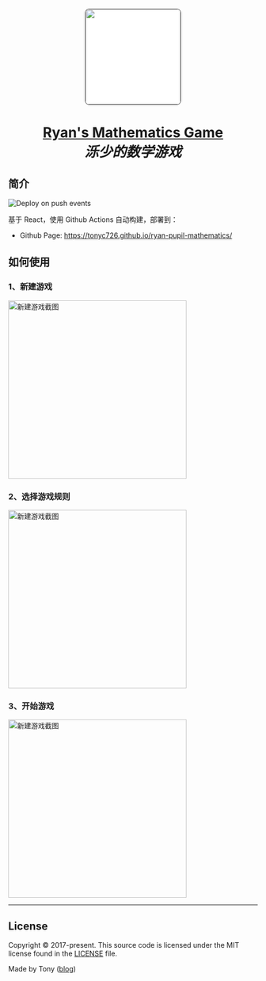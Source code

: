 <p align="center">
  <a href="https://itony.net" style="display:inline-block; border: 1px solid #333; border-radius: 8px; overflow: hidden; background-color: #ffffff;">
    <img width="192" src="https://cdn.jsdelivr.net/gh/tonyc726/ryan-pupil-mathematics@gh-pages/android-icon-192x192.png" />
  </a>
</p>

<h1 align="center"><a href="https://tonyc726.github.io/ryan-pupil-mathematics/"><strong>Ryan's Mathematics Game</strong></a><br/><i>泺少的数学游戏</i></h1>

## 简介

![Deploy on push events](https://github.com/tonyc726/tonyc726.github.io/workflows/Deploy%20on%20push%20events/badge.svg?branch=main)

基于 React，使用 Github Actions 自动构建，部署到：

- Github Page: https://tonyc726.github.io/ryan-pupil-mathematics/

## 如何使用

### 1、新建游戏

<img width="360" alt="新建游戏截图" src="https://cdn.jsdelivr.net/gh/tonyc726/ryan-pupil-mathematics@master/docs/screen-0.png" />

### 2、选择游戏规则

<img width="360" alt="新建游戏截图" src="https://cdn.jsdelivr.net/gh/tonyc726/ryan-pupil-mathematics@master/docs/screen-1.png" />

### 3、开始游戏

<img width="360" alt="新建游戏截图" src="https://cdn.jsdelivr.net/gh/tonyc726/ryan-pupil-mathematics@master/docs/screen-2.png" />

---

## License

Copyright © 2017-present. This source code is licensed under the MIT license found in the
[LICENSE](./LICENSE) file.

Made by Tony ([blog](https://itony.net))

